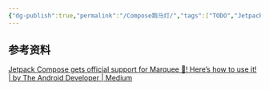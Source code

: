 ```yaml
---
{"dg-publish":true,"permalink":"/Compose跑马灯/","tags":["TODO","JetpackCompose/跑马灯"],"noteIcon":""}
---
```





## 参考资料
[Jetpack Compose gets official support for Marquee 🎉! Here’s how to use it! | by The Android Developer | Medium](https://medium.com/@theAndroidDeveloper/jetpack-compose-gets-official-support-for-marquee-heres-how-to-use-it-1f678aecb851)